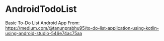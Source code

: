 # AndroidTodoList
Basic To-Do List Android App
From: https://medium.com/@tanunprabhu95/to-do-list-application-using-kotlin-using-android-studio-546e74ac75aa

